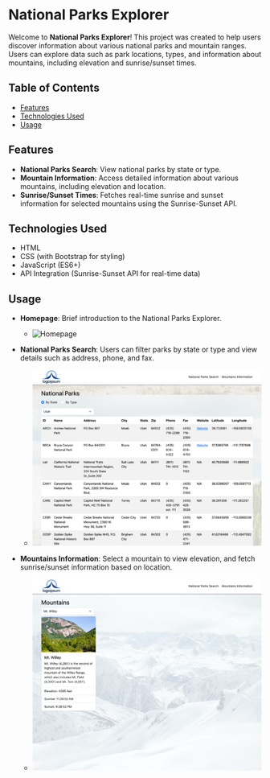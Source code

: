 # National Parks Explorer

Welcome to **National Parks Explorer**! This project was created to help users discover information about various national parks and mountain ranges. Users can explore data such as park locations, types, and information about mountains, including elevation and sunrise/sunset times.

## Table of Contents

- [Features](#features)
- [Technologies Used](#technologies-used)
- [Usage](#usage)

## Features

- **National Parks Search**: View national parks by state or type.
- **Mountain Information**: Access detailed information about various mountains, including elevation and location.
- **Sunrise/Sunset Times**: Fetches real-time sunrise and sunset information for selected mountains using the Sunrise-Sunset API.

## Technologies Used

- HTML
- CSS (with Bootstrap for styling)
- JavaScript (ES6+)
- API Integration (Sunrise-Sunset API for real-time data)

## Usage

- **Homepage**: Brief introduction to the National Parks Explorer.

  - ![Homepage](./images/home-page-screen.png)

- **National Parks Search**: Users can filter parks by state or type and view details such as address, phone, and fax.

  - ![National Parks Search](./images/national-parks-page-screen.png)

- **Mountains Information**: Select a mountain to view elevation, and fetch sunrise/sunset information based on location.
  - ![Mountains Information](./images/mountains-page-screen.png)
